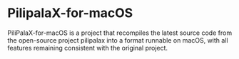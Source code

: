 # PilipalaX-for-macOS
PiliPalaX-for-macOS is a project that recompiles the latest source code from the open-source project pilipalax into a format runnable on macOS, with all features remaining consistent with the original project.
